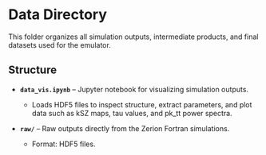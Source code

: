 # Data Directory

This folder organizes all simulation outputs, intermediate products, and final datasets used for the emulator.

## Structure


- **`data_vis.ipynb`** – Jupyter notebook for visualizing simulation outputs.  
  - Loads HDF5 files to inspect structure, extract parameters, and plot data such as kSZ maps, tau values, and pk_tt power spectra.  

- **`raw/`** – Raw outputs directly from the Zerion Fortran simulations.
  - Format: HDF5 files.
